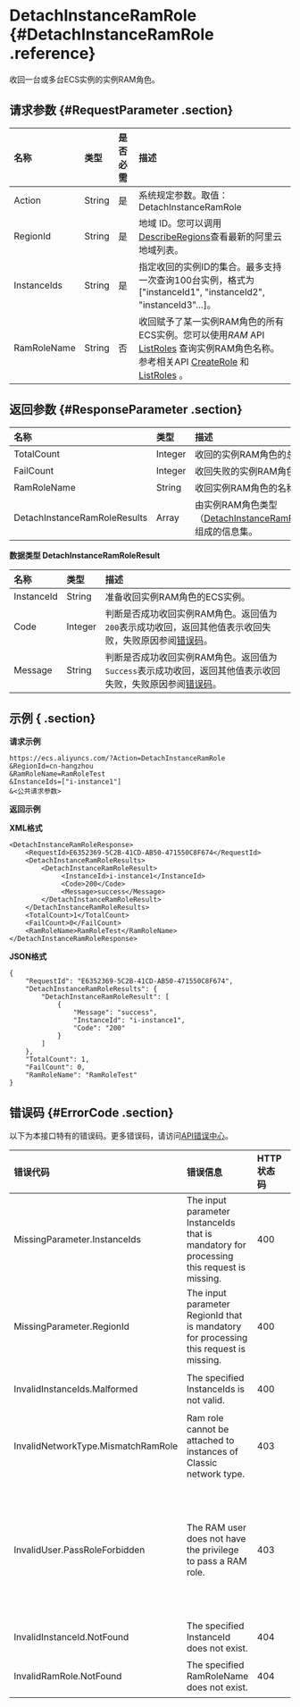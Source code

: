 # DetachInstanceRamRole {#DetachInstanceRamRole .reference}

收回一台或多台ECS实例的实例RAM角色。

## 请求参数 {#RequestParameter .section}

|名称|类型|是否必需|描述|
|:-|:-|:---|:-|
|Action|String|是|系统规定参数。取值：DetachInstanceRamRole|
|RegionId|String|是|地域 ID。您可以调用[DescribeRegions](../cn.zh-CN/API参考/地域/DescribeRegions.md#)查看最新的阿里云地域列表。|
|InstanceIds|String|是|指定收回的实例ID的集合。最多支持一次查询100台实例，格式为 \["instanceId1", "instanceId2", "instanceId3"…\]。|
|RamRoleName|String|否|收回赋予了某一实例RAM角色的所有ECS实例。您可以使用*RAM* API [ListRoles](../../../../../../cn.zh-CN/API参考/角色管理接口/ListRoles.md#) 查询实例RAM角色名称。参考相关API [CreateRole](../../../../../../cn.zh-CN/API参考/角色管理接口/CreateRole.md#) 和[ListRoles](../../../../../../cn.zh-CN/API参考/角色管理接口/ListRoles.md#) 。|

## 返回参数 {#ResponseParameter .section}

|名称|类型|描述|
|:-|:-|:-|
|TotalCount|Integer|收回的实例RAM角色的总个数。|
|FailCount|Integer|收回失败的实例RAM角色的个数。|
|RamRoleName|String|收回实例RAM角色的名称。|
|DetachInstanceRamRoleResults|Array|由实例RAM角色类型（[DetachInstanceRamRoleResult](#)）组成的信息集。|

 **数据类型 DetachInstanceRamRoleResult** 

|名称|类型|描述|
|:-|:-|:-|
|InstanceId|String|准备收回实例RAM角色的ECS实例。|
|Code|Integer|判断是否成功收回实例RAM角色。返回值为`200`表示成功收回，返回其他值表示收回失败，失败原因参阅[错误码](#)。|
|Message|String|判断是否成功收回实例RAM角色。返回值为`Success`表示成功收回，返回其他值表示收回失败，失败原因参阅[错误码](#)。|

## 示例 { .section}

**请求示例** 

```
https://ecs.aliyuncs.com/?Action=DetachInstanceRamRole
&RegionId=cn-hangzhou
&RamRoleName=RamRoleTest
&InstanceIds=["i-instance1"]
&<公共请求参数>
```

**返回示例** 

**XML格式**

```
<DetachInstanceRamRoleResponse>
    <RequestId>E6352369-5C2B-41CD-AB50-471550C8F674</RequestId>
    <DetachInstanceRamRoleResults>
        <DetachInstanceRamRoleResult>
             <InstanceId>i-instance1</InstanceId>
             <Code>200</Code>
             <Message>success</Message>
        </DetachInstanceRamRoleResult>
    </DetachInstanceRamRoleResults>
    <TotalCount>1</TotalCount>
    <FailCount>0</FailCount>
    <RamRoleName>RamRoleTest</RamRoleName>
</DetachInstanceRamRoleResponse>

```

**JSON格式** 

```
{
    "RequestId": "E6352369-5C2B-41CD-AB50-471550C8F674",
    "DetachInstanceRamRoleResults": {
        "DetachInstanceRamRoleResult": [
            {
                "Message": "success",
                "InstanceId": "i-instance1",
                "Code": "200"
            }
        ]
    },
    "TotalCount": 1,
    "FailCount": 0,
    "RamRoleName": "RamRoleTest"
}
```

## 错误码 {#ErrorCode .section}

以下为本接口特有的错误码。更多错误码，请访问[API错误中心](https://error-center.aliyun.com/status/product/Ecs)。

|错误代码|错误信息|HTTP 状态码|说明|
|:---|:---|:-------|:-|
|MissingParameter.InstanceIds|The input parameter InstanceIds that is mandatory for processing this request is missing.|400|缺少必填参数InstanceIds。|
|MissingParameter.RegionId|The input parameter RegionId that is mandatory for processing this request is missing.|400|缺少必填参数RegionId。|
|InvalidInstanceIds.Malformed|The specified InstanceIds is not valid.|400|指定的InstanceIds不合法。|
|InvalidNetworkType.MismatchRamRole|Ram role cannot be attached to instances of Classic network type.|403|实例RAM角色功能不能被用于经典网络实例。|
|InvalidUser.PassRoleForbidden|The RAM user does not have the privilege to pass a RAM role.|403|您使用的RAM用户账号暂不具有`PassRole`的权限，请联系主账号拥有者[授权](../cn.zh-CN/快速入门/为 RAM 用户授权.md#)PassRole权限。|
|InvalidInstanceId.NotFound|The specified InstanceId does not exist.|404|指定的实例 ID 不存在。|
|InvalidRamRole.NotFound|The specified RamRoleName does not exist.|404|指定的 RamRoleName 不存在。|

